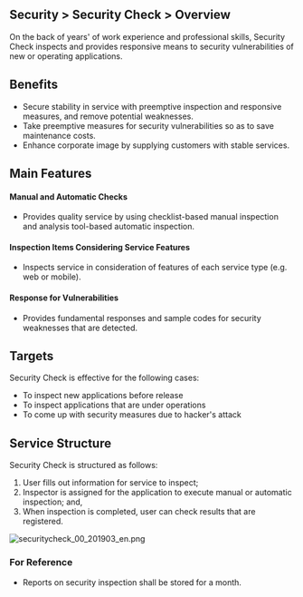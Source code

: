 ## Security > Security Check > Overview

On the back of years' of work experience and professional skills, Security Check inspects and provides responsive means to security vulnerabilities of new or operating applications. 

## Benefits  

- Secure stability in service with preemptive inspection and responsive measures, and remove potential weaknesses. 
- Take preemptive measures for security vulnerabilities so as to save maintenance costs. 
- Enhance corporate image by supplying customers with stable services.  


## Main Features  
#### Manual and Automatic Checks 
- Provides quality service by using checklist-based manual inspection and analysis tool-based automatic inspection. 
#### Inspection Items Considering Service Features 
- Inspects service in consideration of features of each service type (e.g. web or mobile). 
#### Response for Vulnerabilities 
- Provides fundamental responses and sample codes for security weaknesses that are detected. 


## Targets  

Security Check is effective for the following cases: 

* To inspect new applications before release  
* To inspect applications that are under operations  
* To come up with security measures due to hacker's attack

## Service Structure 

Security Check is structured as follows: 

1. User fills out information for service to inspect;
2. Inspector is assigned for the application to execute manual or automatic inspection; and, 
3. When inspection is completed, user can check results that are registered. 

![securitycheck_00_201903_en.png](https://static.toastoven.net/prod_securitycheck/securitycheck_00_201903_en.png)

### For Reference 
* Reports on security inspection shall be stored for a month. 
